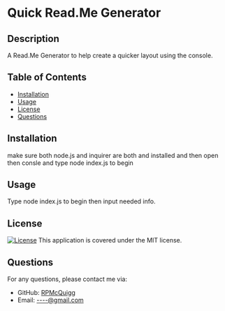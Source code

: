 # Quick Read.Me Generator

## Description
A Read.Me Generator to help create a quicker layout using the console.

## Table of Contents
- [Installation](#installation)
- [Usage](#usage)
- [License](#license)
- [Questions](#questions)

## Installation
make sure both node.js and inquirer are both and installed and then open then consle and type node index.js to begin

## Usage
Type node index.js to begin then input needed info.

## License
[![License](https://img.shields.io/badge/License-MIT-blue.svg)](https://opensource.org/licenses/MIT)
This application is covered under the MIT license.

## Questions
For any questions, please contact me via:
- GitHub: [RPMcQuigg](https://github.com/RPMcQuigg)
- Email: ----@gmail.com

